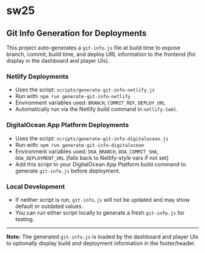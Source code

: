 # sw25

## Git Info Generation for Deployments

This project auto-generates a `git-info.js` file at build time to expose branch, commit, build time, and deploy URL information to the frontend (for display in the dashboard and player UIs).

### Netlify Deployments

- Uses the script: `scripts/generate-git-info-netlify.js`
- Run with: `npm run generate-git-info-netlify`
- Environment variables used: `BRANCH`, `COMMIT_REF`, `DEPLOY_URL`
- Automatically run via the Netlify build command in `netlify.toml`.

### DigitalOcean App Platform Deployments

- Uses the script: `scripts/generate-git-info-digitalocean.js`
- Run with: `npm run generate-git-info-digitalocean`
- Environment variables used: `DOA_BRANCH`, `DOA_COMMIT_SHA`, `DOA_DEPLOYMENT_URL` (falls back to Netlify-style vars if not set)
- Add this script to your DigitalOcean App Platform build command to generate `git-info.js` before deployment.

### Local Development

- If neither script is run, `git-info.js` will not be updated and may show default or outdated values.
- You can run either script locally to generate a fresh `git-info.js` for testing.

---

**Note:** The generated `git-info.js` is loaded by the dashboard and player UIs to optionally display build and deployment information in the footer/header.
